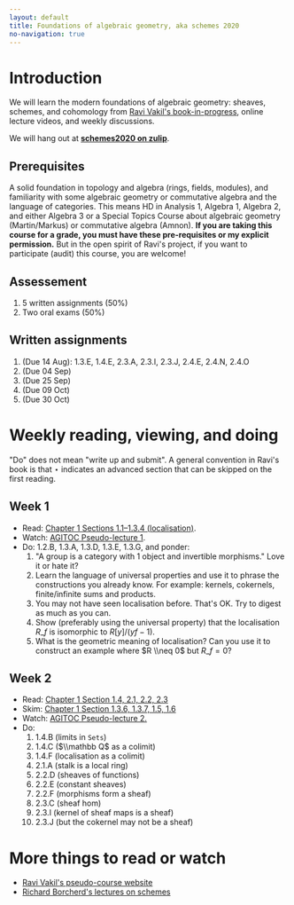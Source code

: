 ```yaml
---
layout: default
title: Foundations of algebraic geometry, aka schemes 2020
no-navigation: true
---
```



# Introduction

We will learn the modern foundations of algebraic geometry: sheaves, schemes, and cohomology from [Ravi Vakil's book-in-progress](http://math.stanford.edu/~vakil/216blog/FOAGnov1817public.pdf), online lecture videos, and weekly discussions.

We will hang out at [**schemes2020 on zulip**](https://schemes2020.zulipchat.com).


## Prerequisites

A solid foundation in topology and algebra (rings, fields, modules), and familiarity with some algebraic geometry or commutative algebra and the language of categories.
This means HD in Analysis 1, Algebra 1, Algebra 2, and either Algebra 3 or a Special Topics Course about algebraic geometry (Martin/Markus) or commutative algebra (Amnon).
**If you are taking this course for a grade, you must have these pre-requisites or my explicit permission.** But in the open spirit of Ravi's project, if you want to participate (audit) this course, you are welcome! 


## Assessement

1.  5 written assignments (50%)
2.  Two oral exams (50%)


## Written assignments

1.  (Due 14 Aug): 1.3.E, 1.4.E, 2.3.A, 2.3.I, 2.3.J, 2.4.E, 2.4.N, 2.4.O
2.  (Due 04 Sep)
3.  (Due 25 Sep)
4.  (Due 09 Oct)
5.  (Due 30 Oct)


# Weekly reading, viewing, and doing

"Do" does not mean "write up and submit". 
A general convention in Ravi's book is that ⋆ indicates an advanced section that can be skipped on the first reading.


## Week 1

-   Read: [Chapter 1 Sections 1.1&#x2013;1.3.4 (localisation)](http://math.stanford.edu/~vakil/216blog/FOAGnov1817public.pdf).
-   Watch: [AGITOC Pseudo-lecture 1](https://www.youtube.com/watch?v=WTEZjR5aNjw).
-   Do: 1.2.B, 1.3.A, 1.3.D,  1.3.E, 1.3.G, and ponder:
    1.  "A group is a category with 1 object and invertible morphisms." Love it or hate it?
    2.  Learn the language of universal properties and use it to phrase the constructions you already know. For example: kernels, cokernels, finite/infinite sums and products.
    3.  You may not have seen localisation before. That's OK. Try to digest as much as you can.
    4.  Show (preferably using the universal property) that the localisation $R\_f$ is isomorphic to $R[y]/(yf-1)$.
    5.  What is the geometric meaning of localisation? Can you use it to construct an example where $R \\neq 0$ but $R\_f = 0$?


## Week 2

-   Read: [Chapter 1 Section 1.4, 2.1, 2.2, 2.3](http://math.stanford.edu/~vakil/216blog/FOAGnov1817public.pdf)
-   Skim: [Chapter 1 Section 1.3.6, 1.3.7, 1.5, 1.6](http://math.stanford.edu/~vakil/216blog/FOAGnov1817public.pdf)
-   Watch: [AGITOC Pseudo-lecture 2.](https://www.youtube.com/watch?v=mqt1f8owKrU)
-   Do:
    1.  1.4.B (limits in `Sets`)
    2.  1.4.C ($\\mathbb Q$ as a colimit)
    3.  1.4.F (localisation as a colimit)
    4.  2.1.A (stalk is a local ring)
    5.  2.2.D (sheaves of functions)
    6.  2.2.E (constant sheaves)
    7.  2.2.F (morphisms form a sheaf)
    8.  2.3.C (sheaf hom)
    9.  2.3.I (kernel of sheaf maps is a sheaf)
    10. 2.3.J (but the cokernel may not be a sheaf)


# More things to read or watch

-   [Ravi Vakil's pseudo-course website](https://math216.wordpress.com/agittoc-2020/)
-   [Richard Borcherd's lectures on schemes](https://www.youtube.com/watch?v=BX3jiLdehA4&list=PL8yHsr3EFj50Un2NpfPySgXctRQK7CLG-)

